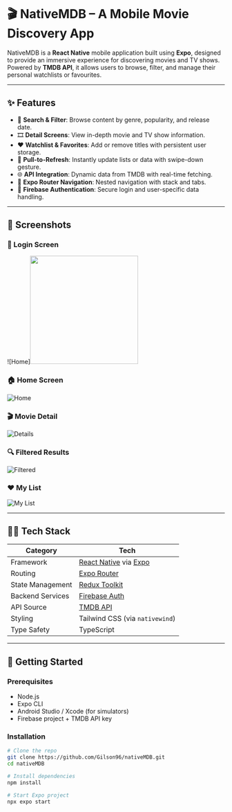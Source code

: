 # 🎬 NativeMDB – A Mobile Movie Discovery App

NativeMDB is a **React Native** mobile application built using **Expo**, designed to provide an immersive experience for discovering movies and TV shows. Powered by **TMDB API**, it allows users to browse, filter, and manage their personal watchlists or favourites.

---

## ✨ Features

- 🔎 **Search & Filter**: Browse content by genre, popularity, and release date.
- 🎞️ **Detail Screens**: View in-depth movie and TV show information.
- ❤️ **Watchlist & Favorites**: Add or remove titles with persistent user storage.
- 🔄 **Pull-to-Refresh**: Instantly update lists or data with swipe-down gesture.
- 🌐 **API Integration**: Dynamic data from TMDB with real-time fetching.
- 🧭 **Expo Router Navigation**: Nested navigation with stack and tabs.
- 🔐 **Firebase Authentication**: Secure login and user-specific data handling.

---

## 📱 Screenshots

### 🔐 Login Screen
![Home]<img src="https://github.com/Gilson96/nativeMDB/blob/master/assets/screenshots/login_screen.png?raw=true" width="250"/>

### 🏠 Home Screen
![Home](https://github.com/Gilson96/nativeMDB/blob/master/assets/screenshots/home.png?raw=true)

### 🎬 Movie Detail
![Details](https://github.com/Gilson96/nativeMDB/blob/master/assets/screenshots/movie.png?raw=true)

### 🔍 Filtered Results
![Filtered](https://github.com/Gilson96/nativeMDB/blob/master/assets/screenshots/filtered.png?raw=true)

### ❤️ My List
![My List](https://github.com/Gilson96/nativeMDB/blob/master/assets/screenshots/myList.png?raw=true)

---

## 🧑‍💻 Tech Stack

| Category           | Tech                                                    |
|--------------------|----------------------------------------------------------|
| Framework          | [React Native](https://reactnative.dev/) via [Expo](https://expo.dev/) |
| Routing            | [Expo Router](https://expo.github.io/router/docs)       |
| State Management   | [Redux Toolkit](https://redux-toolkit.js.org/)          |
| Backend Services   | [Firebase Auth](https://firebase.google.com/)           |
| API Source         | [TMDB API](https://www.themoviedb.org/documentation/api)|
| Styling            | Tailwind CSS (via `nativewind`)                         |
| Type Safety        | TypeScript                                               |

---

## 🚀 Getting Started

### Prerequisites

- Node.js
- Expo CLI
- Android Studio / Xcode (for simulators)
- Firebase project + TMDB API key

### Installation

```bash
# Clone the repo
git clone https://github.com/Gilson96/nativeMDB.git
cd nativeMDB

# Install dependencies
npm install

# Start Expo project
npx expo start
